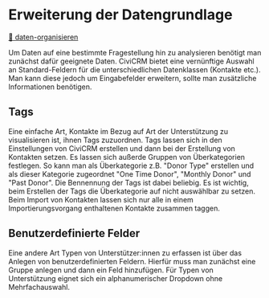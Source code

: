 # Erweiterung der Datengrundlage
[💾 daten-organisieren](./../datenlebenszyklus.html#daten-organisieren) <br>


Um Daten auf eine bestimmte Fragestellung hin zu analysieren benötigt man zunächst dafür geeignete Daten. CiviCRM bietet eine vernünftige Auswahl an Standard-Feldern für die unterschiedlichen Datenklassen (Kontakte etc.). Man kann diese jedoch um Eingabefelder erweitern, sollte man zusätzliche Informationen benötigen.

## Tags

Eine einfache Art, Kontakte im Bezug auf Art der Unterstützung zu visualisieren ist, ihnen Tags zuzuordnen. Tags lassen sich in den Einstellungen von CiviCRM erstellen und dann bei der Erstellung von Kontakten setzen. Es lassen sich außerde Gruppen von Überkategorien festlegen. So kann man als Überkategorie z.B. "Donor Type" erstellen und als dieser Kategorie zugeordnet "One Time Donor", "Monthly Donor" und "Past Donor". Die Bennennung der Tags ist dabei beliebig. Es ist wichtig, beim Erstellen der Tags die Überkategorie auf nicht auswählbar zu setzen. Beim Import von Kontakten lassen sich nur alle in einem Importierungsvorgang enthaltenen Kontakte zusammen taggen.

## Benutzerdefinierte Felder

Eine andere Art Typen von Unterstützer:innen zu erfassen ist über das Anlegen von benutzerdefinierten Feldern. Hierfür muss man zunächst eine Gruppe anlegen und dann ein Feld hinzufügen. Für Typen von Unterstützung eignet sich ein alphanumerischer Dropdown ohne Mehrfachauswahl.